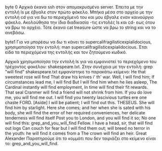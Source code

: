 byte 0
Αρχικά έκανα ssh στον απομακρυσμένο server. Έπειτα με την εντολή ls με έβγαλε στον πρώτο φάκελο. Μπήκα μέσα στο αρχείο με την εντολή cd για να δω το περιεχόμενό του και μου έβγαλε εναν καινούργιο φάκελο. Ακολούθησα την ίδια διαδικασία -τις εντολές ls και cd- εως ότου να βρω το αρχέιο. Τότε έκανα cat treasure ώστε να βρω το string και να το ανεβάσω. 

byte1
Για να μπορέσω να δω τι κάνει το supercalifragilisticexpialidocious, χρησιμοποίησα την εντολή: man supercalifragilisticexpialidocious. Έτσι είδα τα περιεχόμενα της εντολής και τον ζητούμενο κωδικό.

Αρχικά χρησιμοποίησα την εντολή ls για να εμφανιστεί το περιεχόμενο του τρέχοντος φακέλου: shakespeare.txt. Στην συνέχεια με την εντολή: grep "will find" shakespeare.txt εμφανίστηκε το παρακάτω κείμενο: He that sweetest rose will find
    That draw his knives i' th' war. Well, I will find him;
    If circumstances lead me, I will find
    But I will find him when he lies asleep,
    The Cardinal instantly will find employment,
    In time will find their fit rewards. That seal
    Cranmer will find a friend will not shrink from him.
    If you do love me, you will find me out.
    I will find you twenty lascivious turtles ere one chaste
  FORD.  [Aside]  I will be patient; I will find out this.
  THESEUS. She will find him by starlight. Here she comes; and her
    when she is sated with his body, she will find the error of her
    required conveniences, her delicate tenderness will find itself
    Post you to London, and you will find it so;
No one will find this: grep_and_you_will_find
  Fellow. I have a head, sir, that will find out logs
    Can couch for fear but I will find them out;
    will breed no terror in the youth: he will find it comes from a
    The crown will find an heir. Great Alexander
Παρατηρούμε ότι το κομμάτι που δεν ταιριάζει στο κείμενο είναι το: grep_and_you_will_find.

